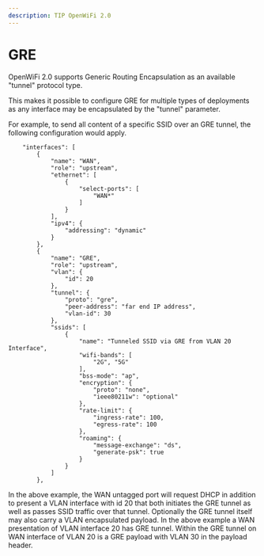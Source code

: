 ```yaml
---
description: TIP OpenWiFi 2.0
---
```


# GRE

OpenWiFi 2.0 supports Generic Routing Encapsulation as an available "tunnel" protocol type.

This makes it possible to configure GRE for multiple types of deployments as any interface may be encapsulated by the "tunnel" parameter.

For example, to send all content of a specific SSID over an GRE tunnel, the following configuration would apply.

```text
    "interfaces": [
        {
            "name": "WAN",
            "role": "upstream",
            "ethernet": [
                {
                    "select-ports": [
                        "WAN*"
                    ]
                }
            ],
            "ipv4": {
                "addressing": "dynamic"
            }
        },
        {
            "name": "GRE",
            "role": "upstream",
            "vlan": {
                "id": 20
            },
            "tunnel": {
                "proto": "gre",
                "peer-address": "far end IP address",
                "vlan-id": 30
            },
            "ssids": [
                {
                    "name": "Tunneled SSID via GRE from VLAN 20 Interface",
                    "wifi-bands": [
                        "2G", "5G"
                    ],
                    "bss-mode": "ap",
                    "encryption": {
                        "proto": "none",
                        "ieee80211w": "optional"
                    },
                    "rate-limit": {
                        "ingress-rate": 100,
                        "egress-rate": 100
                    },                    
                    "roaming": {
                        "message-exchange": "ds",
                        "generate-psk": true
                    }
                }
            ]
        },
```

In the above example, the WAN untagged port will request DHCP in addition to present a VLAN interface with id 20 that both initiates the GRE tunnel as well as passes SSID traffic over that tunnel. Optionally the GRE tunnel itself may also carry a VLAN encapsulated payload. In the above example a WAN presentation of VLAN interface 20 has GRE tunnel. Within the GRE tunnel on WAN interface of VLAN 20 is a GRE payload with VLAN 30 in the payload header. 

